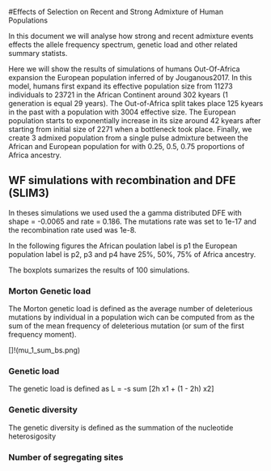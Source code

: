 #Effects of Selection on Recent and Strong Admixture of Human Populations

In this document we will analyse how strong and recent admixture events effects
the allele frequency spectrum, genetic load and other related summary statists. 

Here we will show the results of simulations of humans Out-Of-Africa expansion
the European population inferred of by Jouganous2017. In this model, humans first
expand its effective population size from 11273 individuals to 23721 in the
African Continent around 302 kyears (1 generation is equal 29 years). The
Out-of-Africa split takes place 125 kyears in the past with a population with
3004 effective size. The European population starts to exponentially increase
in its size around 42 kyears after starting from initial size of 2271 when a
bottleneck took place. Finally, we create 3 admixed population from a single
pulse admixture between the African and European population for with 0.25, 0.5,
0.75 proportions of Africa ancestry.  

## WF simulations with recombination and DFE (SLIM3)

In theses simulations we used used the a gamma distributed DFE with shape =
-0.0065 and rate = 0.186. The mutations rate was set to 1e-17 and the
recombination rate used was 1e-8.  

In the following figures the African poulation label is p1 the European
population label is p2, p3 and p4 have 25\%, 50\%, 75\%  of Africa ancestry.  

The boxplots sumarizes the results of 100 simulations. 


### Morton Genetic load  

The Morton genetic load is defined as the average number of deleterious
mutations by individual in a population wich can be computed from as the sum of
the mean frequency of deleterious mutation (or sum of the first frequency
moment). 

[]!(mu_1_sum_bs.png)

### Genetic load 

The genetic load is defined as L = -s sum \[2h x1 + (1 - 2h) x2] 


### Genetic diversity

The genetic diversity is defined as the summation of the nucleotide
heterosigosity 


### Number of segregating sites 
